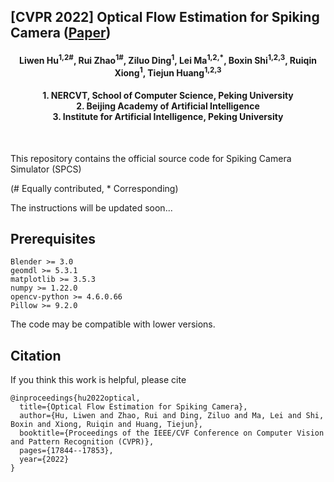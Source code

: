 ## [CVPR 2022] Optical Flow Estimation for Spiking Camera ([Paper](https://openaccess.thecvf.com/content/CVPR2022/html/Hu_Optical_Flow_Estimation_for_Spiking_Camera_CVPR_2022_paper.html))

<h4 align="center">Liwen Hu<sup>1,2#</sup>, Rui Zhao<sup>1#</sup>, Ziluo Ding<sup>1</sup>, Lei Ma<sup>1,2,*</sup>, Boxin Shi<sup>1,2,3</sup>, Ruiqin Xiong<sup>1</sup>, Tiejun Huang<sup>1,2,3</sup></h4>
<h4 align="center">1. NERCVT, School of Computer Science, Peking University <br>
    2. Beijing Academy of Artificial Intelligence <br>
	3. Institute for Artificial Intelligence, Peking University</h4>
	<br> 


This repository contains the official source code for Spiking Camera Simulator (SPCS)

(# Equally contributed, * Corresponding)

The instructions will be updated soon...

## Prerequisites

```
Blender >= 3.0
geomdl >= 5.3.1
matplotlib >= 3.5.3
numpy >= 1.22.0
opencv-python >= 4.6.0.66
Pillow >= 9.2.0
```
The code may be compatible with lower versions.

## Citation

If you think this work is helpful, please cite

```
@inproceedings{hu2022optical,
  title={Optical Flow Estimation for Spiking Camera},
  author={Hu, Liwen and Zhao, Rui and Ding, Ziluo and Ma, Lei and Shi, Boxin and Xiong, Ruiqin and Huang, Tiejun},
  booktitle={Proceedings of the IEEE/CVF Conference on Computer Vision and Pattern Recognition (CVPR)},
  pages={17844--17853},
  year={2022}
}
```
